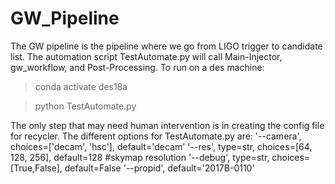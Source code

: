 # GW_Pipeline
The GW pipeline is the pipeline where we go from LIGO trigger to candidate list. The automation script TestAutomate.py will call Main-Injector, gw_workflow, and Post-Processing. To run on a des machine:

>conda activate des18a

>python TestAutomate.py 

The only step that may need human intervention is in creating the config file for recycler. The different options for TestAutomate.py are:
'--camera', choices=['decam', 'hsc'], default='decam'
'--res', type=str, choices=[64, 128, 256], default=128 #skymap resolution
'--debug', type=str, choices=[True,False], default=False
'--propid', default='2017B-0110'
